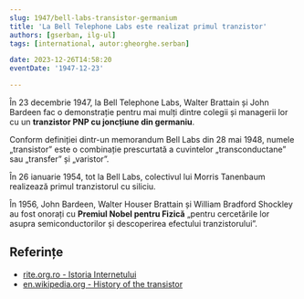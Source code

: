 ```yaml
---
slug: 1947/bell-labs-transistor-germanium
title: 'La Bell Telephone Labs este realizat primul tranzistor'
authors: [gserban, ilg-ul]
tags: [international, autor:gheorghe.serban]

date: 2023-12-26T14:58:20
eventDate: '1947-12-23'

---
```


În 23 decembrie 1947, la Bell Telephone Labs, Walter Brattain și John Bardeen
fac o demonstrație pentru mai mulți dintre colegii și managerii lor
cu un **tranzistor PNP cu joncțiune din germaniu**.

<!-- truncate -->

Conform definiției dintr-un memorandum Bell Labs din 28 mai 1948, numele
„transistor”
este o combinație prescurtată a cuvintelor „transconductane” sau „transfer”
și „varistor”.

În 26 ianuarie 1954, tot la Bell Labs, colectivul lui Morris Tanenbaum
realizează primul tranzistorul cu siliciu.

În 1956, John Bardeen, Walter Houser Brattain și William Bradford Shockley
au fost onorați cu **Premiul Nobel pentru Fizică** „pentru cercetările lor
asupra semiconductorilor și descoperirea efectului tranzistorului”.

## Referințe

- [rite.org.ro - Istoria Internetului](https://rite.org.ro/istoria-internetului/)
- [en.wikipedia.org - History of the transistor](https://en.wikipedia.org/wiki/History_of_the_transistor)
